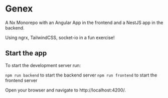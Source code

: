 # Genex

A Nx Monorepo with an Angular App in the frontend and a NestJS app in the backend.

Using ngrx, TailwindCSS, socket-io in a fun exercise!

## Start the app

To start the development server run:

`npm run backend` to start the backend server
`npm run frontend` to start the frontend server

Open your browser and navigate to http://localhost:4200/.

